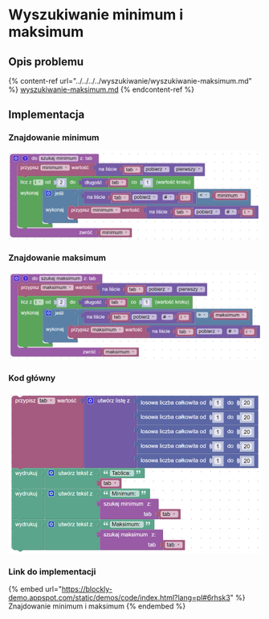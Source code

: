 # Wyszukiwanie minimum i maksimum

## Opis problemu

{% content-ref url="../../../../wyszukiwanie/wyszukiwanie-maksimum.md" %}
[wyszukiwanie-maksimum.md](../../../../wyszukiwanie/wyszukiwanie-maksimum.md)
{% endcontent-ref %}

## Implementacja

### Znajdowanie minimum

![](../../../../.gitbook/assets/minimum.png)

### Znajdowanie maksimum

![](../../../../.gitbook/assets/maximum.png)

### Kod główny

![](../../../../.gitbook/assets/min_max_main.png)

### Link do implementacji

{% embed url="https://blockly-demo.appspot.com/static/demos/code/index.html?lang=pl#6rhsk3" %}
Znajdowanie minimum i maksimum
{% endembed %}
